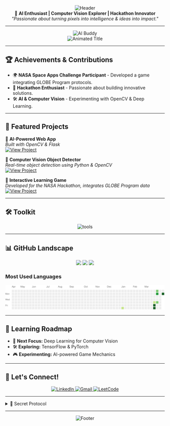 <!-- Waving Header -->
<div align="center">
  <img src="https://capsule-render.vercel.app/api?type=waving&color=58A6FF&height=200&section=header&text=Harshil+P&fontSize=50&fontColor=ffffff" alt="Header">
</div>

<!-- Short Bio -->
<div align="center">
  🚀 <strong>AI Enthusiast | Computer Vision Explorer | Hackathon Innovator</strong>
  <br>
  <em>"Passionate about turning pixels into intelligence & ideas into impact."</em>
</div>

---

<!-- Animated Mascot -->
<div align="center">
  <img src="./assets/ai-mascot.gif" width="200" alt="AI Buddy" title="Future Vision Engineer 👁️🤖">
</div>

<!-- Typing Animation -->
<div align="center">
  <img src="https://readme-typing-svg.demolab.com?font=Fira+Code&size=28&duration=2800&pause=1000&color=58A6FF&center=true&vCenter=true&width=800&lines=AI+Prompt+Architect;Computer+Vision+Learner;OpenCV+Explorer;Hackathon+Enthusiast" alt="Animated Title">
</div>

---

## 🏆 Achievements & Contributions
- 🌍 **NASA Space Apps Challenge Participant** - Developed a game integrating GLOBE Program protocols.
- 🏅 **Hackathon Enthusiast** - Passionate about building innovative solutions.
- 🛠️ **AI & Computer Vision** - Experimenting with OpenCV & Deep Learning.

---

## 🚀 Featured Projects

🔹 **AI-Powered Web App**  
*Built with OpenCV & Flask*  
[![View Project](https://img.shields.io/badge/-View_Project-blue?style=for-the-badge)](https://github.com/erzer12/AI-Powered-Web-App)

🔹 **Computer Vision Object Detector**  
*Real-time object detection using Python & OpenCV*  
[![View Project](https://img.shields.io/badge/-View_Project-blue?style=for-the-badge)](https://github.com/erzer12/Computer-Vision-Object-Detector)

🔹 **Interactive Learning Game**  
*Developed for the NASA Hackathon, integrates GLOBE Program data*  
[![View Project](https://img.shields.io/badge/-View_Project-blue?style=for-the-badge)](https://github.com/erzer12/Interactive-Learning-Game)

---

## 🛠️ Toolkit
<div align="center">
  <img src="https://skillicons.dev/icons?i=py,c,java,html,css,vscode,github,linux&theme=dark" alt="tools">
</div>

---

## 📊 GitHub Landscape

<div align="center">
  <img src="https://github-readme-stats.vercel.app/api?username=erzer12&show_icons=true&theme=dark&hide_border=true" width="45%" target="_self">
  <img src="https://github-readme-streak-stats.herokuapp.com/?user=erzer12&theme=dark&hide_border=true" width="45%" target="_self">
  <img src="https://github-readme-stats.vercel.app/api/top-langs/?username=erzer12&layout=compact&theme=dark" width="45%" target="_self">
</div>

### Most Used Languages
<!--LANGUAGES--><!--/LANGUAGES-->

<!-- 3D Contribution Map -->
<div align="center">
  <img src="https://raw.githubusercontent.com/erzer12/erzer12/main/profile-3d-contrib/profile-night-rainbow.svg" width="100%" alt="3D Contribution Map">
</div>

---

## 🎯 Learning Roadmap
- 🔭 **Next Focus:** Deep Learning for Computer Vision
- 🛠 **Exploring:** TensorFlow & PyTorch
- 🎮 **Experimenting:** AI-powered Game Mechanics

---

## 🤝 Let's Connect!
<div align="center">
  <a href="https://www.linkedin.com/in/harshil-p-491a2132b" target="_blank">
    <img src="https://skillicons.dev/icons?i=linkedin" alt="LinkedIn" title="Let's network!" height="40">
  </a>
  <a href="mailto:harshilp1234@gmail.com">
    <img src="https://skillicons.dev/icons?i=gmail" alt="Gmail" title="Shoot me an email" height="40">
  </a>
  <a href="https://leetcode.com/u/erzer12" target="_blank">
    <img src="https://cdn.iconscout.com/icon/free/png-512/free-leetcode-logo-icon-download-in-svg-png-gif-file-formats--technology-social-media-company-vol-4-pack-logos-icons-2970357.png?f=webp&w=512" alt="LeetCode" title="Coding Challenges" height="40">
  </a>
</div>

---

<!-- Easter Egg -->
<details>
  <summary>🤖 Secret Protocol</summary>
  <br>
  <img src="https://readme-typing-svg.demolab.com?font=Fira+Code&size=14&duration=3000&pause=1000&color=58A6FF&center=true&vCenter=true&width=600&lines=01001000+01000101+01001100+01001100+01001111+00100000+01010111+01001111+01010010+01001100+01000100" alt="Binary Secret">
</details>

---

<!-- Footer Wave -->
<div align="center">
  <img src="https://capsule-render.vercel.app/api?type=waving&color=58A6FF&height=100&section=footer" alt="Footer">
</div>
